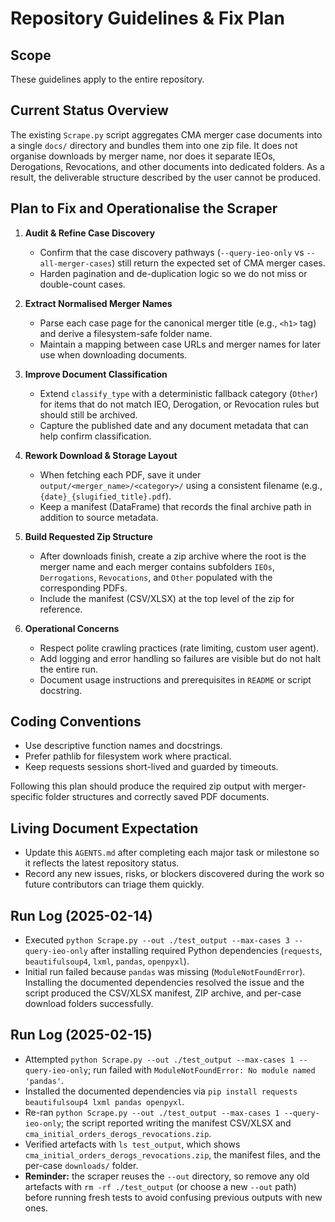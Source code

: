 # Repository Guidelines & Fix Plan

## Scope
These guidelines apply to the entire repository.

## Current Status Overview
The existing `Scrape.py` script aggregates CMA merger case documents into a single `docs/` directory and bundles them into one zip file. It does not organise downloads by merger name, nor does it separate IEOs, Derogations, Revocations, and other documents into dedicated folders. As a result, the deliverable structure described by the user cannot be produced.

## Plan to Fix and Operationalise the Scraper
1. **Audit & Refine Case Discovery**
   - Confirm that the case discovery pathways (`--query-ieo-only` vs `--all-merger-cases`) still return the expected set of CMA merger cases.
   - Harden pagination and de-duplication logic so we do not miss or double-count cases.

2. **Extract Normalised Merger Names**
   - Parse each case page for the canonical merger title (e.g., `<h1>` tag) and derive a filesystem-safe folder name.
   - Maintain a mapping between case URLs and merger names for later use when downloading documents.

3. **Improve Document Classification**
   - Extend `classify_type` with a deterministic fallback category (`Other`) for items that do not match IEO, Derogation, or Revocation rules but should still be archived.
   - Capture the published date and any document metadata that can help confirm classification.

4. **Rework Download & Storage Layout**
   - When fetching each PDF, save it under `output/<merger_name>/<category>/` using a consistent filename (e.g., `{date}_{slugified_title}.pdf`).
   - Keep a manifest (DataFrame) that records the final archive path in addition to source metadata.

5. **Build Requested Zip Structure**
   - After downloads finish, create a zip archive where the root is the merger name and each merger contains subfolders `IEOs`, `Derrogations`, `Revocations`, and `Other` populated with the corresponding PDFs.
   - Include the manifest (CSV/XLSX) at the top level of the zip for reference.

6. **Operational Concerns**
   - Respect polite crawling practices (rate limiting, custom user agent).
   - Add logging and error handling so failures are visible but do not halt the entire run.
   - Document usage instructions and prerequisites in `README` or script docstring.

## Coding Conventions
- Use descriptive function names and docstrings.
- Prefer pathlib for filesystem work where practical.
- Keep requests sessions short-lived and guarded by timeouts.

Following this plan should produce the required zip output with merger-specific folder structures and correctly saved PDF documents.

## Living Document Expectation
- Update this `AGENTS.md` after completing each major task or milestone so it reflects the latest repository status.
- Record any new issues, risks, or blockers discovered during the work so future contributors can triage them quickly.

## Run Log (2025-02-14)
- Executed `python Scrape.py --out ./test_output --max-cases 3 --query-ieo-only` after installing required Python dependencies (`requests`, `beautifulsoup4`, `lxml`, `pandas`, `openpyxl`).
- Initial run failed because `pandas` was missing (`ModuleNotFoundError`). Installing the documented dependencies resolved the issue and the script produced the CSV/XLSX manifest, ZIP archive, and per-case download folders successfully.

## Run Log (2025-02-15)
- Attempted `python Scrape.py --out ./test_output --max-cases 1 --query-ieo-only`; run failed with `ModuleNotFoundError: No module named 'pandas'`.
- Installed the documented dependencies via `pip install requests beautifulsoup4 lxml pandas openpyxl`.
- Re-ran `python Scrape.py --out ./test_output --max-cases 1 --query-ieo-only`; the script reported writing the manifest CSV/XLSX and `cma_initial_orders_derogs_revocations.zip`.
- Verified artefacts with `ls test_output`, which shows `cma_initial_orders_derogs_revocations.zip`, the manifest files, and the per-case `downloads/` folder.
- **Reminder:** the scraper reuses the `--out` directory, so remove any old artefacts with `rm -rf ./test_output` (or choose a new `--out` path) before running fresh tests to avoid confusing previous outputs with new ones.
